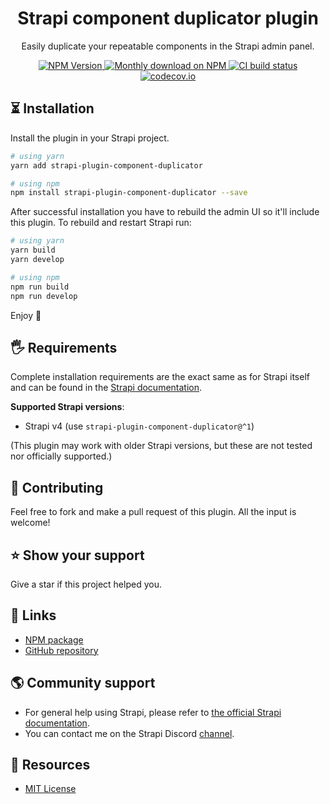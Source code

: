 <div align="center">
<h1>Strapi component duplicator plugin</h1>
	
<p style="margin-top: 0;">Easily duplicate your repeatable components in the Strapi admin panel.</p>
	
<p>
  <a href="https://www.npmjs.org/package/strapi-plugin-component-duplicator">
    <img src="https://img.shields.io/npm/v/strapi-plugin-component-duplicator/latest.svg" alt="NPM Version" />
  </a>
  <a href="https://www.npmjs.org/package/strapi-plugin-component-duplicator">
    <img src="https://img.shields.io/npm/dm/strapi-plugin-component-duplicator" alt="Monthly download on NPM" />
  </a>
  <a href="https://codecov.io/gh/boazpoolman/strapi-plugin-component-duplicator">
    <img src="https://img.shields.io/github/actions/workflow/status/boazpoolman/strapi-plugin-component-duplicator/tests.yml?branch=master" alt="CI build status" />
  </a>
  <a href="https://codecov.io/gh/boazpoolman/strapi-plugin-component-duplicator">
    <img src="https://codecov.io/gh/boazpoolman/strapi-plugin-component-duplicator/coverage.svg?branch=master" alt="codecov.io" />
  </a>
</p>
</div>

## ⏳ Installation

Install the plugin in your Strapi project.

```bash
# using yarn
yarn add strapi-plugin-component-duplicator

# using npm
npm install strapi-plugin-component-duplicator --save
```

After successful installation you have to rebuild the admin UI so it'll include this plugin. To rebuild and restart Strapi run:

```bash
# using yarn
yarn build
yarn develop

# using npm
npm run build
npm run develop
```

Enjoy 🎉

## 🖐 Requirements

Complete installation requirements are the exact same as for Strapi itself and can be found in the [Strapi documentation](https://strapi.io/documentation).

**Supported Strapi versions**:

- Strapi v4 (use `strapi-plugin-component-duplicator@^1`)

(This plugin may work with older Strapi versions, but these are not tested nor officially supported.)

## 🤝 Contributing

Feel free to fork and make a pull request of this plugin. All the input is welcome!

## ⭐️ Show your support

Give a star if this project helped you.

## 🔗 Links

- [NPM package](https://www.npmjs.com/package/strapi-plugin-component-duplicator)
- [GitHub repository](https://github.com/boazpoolman/strapi-plugin-component-duplicator)

## 🌎 Community support

- For general help using Strapi, please refer to [the official Strapi documentation](https://strapi.io/documentation/).
- You can contact me on the Strapi Discord [channel](https://discord.strapi.io/).

## 📝 Resources

- [MIT License](LICENSE.md)
